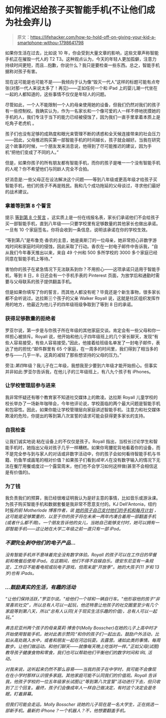 # 如何推迟给孩子买智能手机(不让他们成为社会弃儿)

> 原文：<https://lifehacker.com/how-to-hold-off-on-giving-your-kid-a-smartphone-withou-1798641798>

如果你生活在过去，比如说 10 年，你会受到大量文章的影响，这些文章声称智能手机正在摧毁一代人的 T2 T3。这种观点认为，今天的年轻人更加孤僻，注意力持续时间更短，而且...抱歉，你说什么？我只是要检查一些东西。总之，智能手机据称对孩子有害。



现在这可能是也可能不是——我倾向于认为像“毁灭一代人”这样的标题可能有点夸张(对那一代人来说太多了！再见)——正如任何一个和 iPad 上的婴儿潮一代坐在一起的人都知道的，这些事情不仅仅是年轻人的问题。

尽管如此，一个人不能限制一个人的母亲使用她的设备，但我们仍然对我们的孩子有一些控制权。我确实认为，作为一名家长和一个像可爱的人一样不停地抚摸她的手机的人，我们专注于当下的能力已经被侵蚀了，因为我们一直手里拿着本质上是吃角子老虎机 。

孩子们也没有足够的成熟度和眼光来管理不断的诱惑和全天候连接带来的社会压力——因此，父母推迟购买第一部智能手机的时间越长，孩子就会越好。当我在研究这个故事的时候，一个朋友发来消息说，他得到了尽可能推迟的建议，因为手机“把他们变成了不同的人。”

但是，如果你孩子的所有朋友都有智能手机，而你的孩子是唯一一个没有智能手机的人呢？你不希望他们与同龄人完全不合拍。

好消息是:一些父母正在设法解决这个问题——等到八年级或更高年级才给孩子买智能手机，他们的孩子不再是贱民。我和几个成功拖延的父母谈过，寻求他们最好的战术建议。

### **拿着等到第 8 个誓言**

提示 [等到第 8 个誓言](https://www.waituntil8th.org/) 。这实质上是一份在线报名表，家长们承诺他们不会给孩子买一部智能手机，直到八年级——只要学校里有足够数量的其他家长也做出承诺。一旦有 10 个家庭签名，你将会收到一条信息，说明该承诺在你的学校生效。

“等到第八”是布鲁克·香农的主意，她是奥斯汀的一位母亲，她非常担心非数字游戏时间和家庭时间的侵蚀，因此采取了行动。香农在一封电子邮件中告诉我，“自从我们今年春天推出以来，来自 49 个州和 500 多所学校的 3000 多个家庭已经同意在智能手机上等待。”

害怕你的孩子在紧急情况下无法联系到你？不用担心——这项承诺只适用于智能手机，等到 8 日，8 日还会有一个手机手表的 Pinterest 页面，为放学后和通勤时需要与父母联系的孩子提供翻盖手机。

但是如果你填写了你的誓言，而其他人都没有呢？毕竟还是个新生事物，很多家长都不会听说过。达拉斯三个孩子的父亲 Walker Royall 说，这就是社区组织发挥作用的地方，他最近为他儿子的四年级班级争取到了等到 8 日的承诺。

### 获得足够数量的拒绝者

罗亚尔说，第一步是与你孩子所在年级的其他家庭交谈。肯定会有一些父母和你一样担心被排斥。Royall 说，他开始和他儿子四年级班上的几个家长聊天，发现“有些人容易接受，有些人容易接受。”因此，他接着给班级名单发了一封电子邮件，表达了他的担忧:“邮件群里有 65 个家庭，在一周多的时间里，我们得到了相当多的参与——几乎一半。这真的减轻了那些想坚持的父母的压力。”

旁注:*第四*年级？我儿子在二年级，我想我至少要到六年级才能开始担心。但事实并非如此:罗亚尔告诉我，在他儿子的三年级班上，有八九个孩子有 iPhones。

### **让学校管理层参与进来**

我非常怀疑还有哪个教育家不知道社交媒体上的欺凌。达拉斯 Royall 儿童学校的校长举办了一场新年咖啡会，今年他评论说，学校面临的两个最大问题是智能手机和包容性。因此，如果你能让学校管理层向家庭讲述智能手机、注意力和社交媒体欺凌的危险，你提出的等到第八次宣誓的请求可能会获得更多家长的支持。

### **自我检查**

让我们诚实地说:粘在设备上的不仅仅是孩子。Royall 指出，当校长讨论学生和智能手机时，她指出父母对孩子几乎一样糟糕。如果你弯腰驼背地看着你的设备，而不是完全参与到与家人的对话或非数字活动中，你的孩子会如何看待智能手机与书籍、钓鱼竿或画笔的相对价值？如果孩子们看到*成年人*在没有数字输入的情况下无法在餐厅用餐或度过一个露营周末，他们也不会学习如何这样做(甚至不会相信这是有价值的)。

### 为了钱

我负责我们的预算，我已经很难证明我认为是好主意的事情，比如音乐或游泳课。为孩子购买智能手机和数据套餐是我非常不愿意支付的。KJ Dell'Antonia，纽约时报*的前 Motherlode 博客作者，说 [她的孩子自己支付他们的手机和每月计划](https://parenting.blogs.nytimes.com/2015/03/20/rules-for-teen-and-tween-cellphone-use-unspoken-or-printed-and-signed/?_r=0) ，这可能是足够繁重的，以至于你的孩子将在未来一两年内凑合着用一部翻盖手机(或者什么都不用)。一个朋友告诉他的女儿，当她自己能够支付时，她可以拥有一部智能手机——这让她在大学二年级之前一直只有一部 iPod。*

### *不要*完全*剥夺他们的电子产品...*

*没有智能手机并不意味着完全没有数字体验。Royall 的孩子可以在工作日的早餐前和晚餐后使用 iPad。在这期间，他们不得不自娱自乐。德安东尼亚有一条规定，工作日不能看电视或玩电子游戏，但周末是“开放季”。她的大孩子(11 岁和 13 岁)也有 iPads。*

### *...鼓励真实的生活，有趣的活动*

*“让他们保持活跃，”罗亚尔说。"给他们一个球和一辆自行车。"他形容他的孩子“非常喜欢社交”，所以总有人可以一起玩，他还特意让他孩子的社交圈里至少有几个家庭等到第八天，所以“总有人认同(关于现实生活乐趣的价值)，总有人可以一起玩。”*

*弗吉尼亚州两个孩子的母亲莫莉·博舍尔(Molly Bosscher)在她的儿子上高中时才开始使用智能手机，她对此表示赞同:“和你的孩子们一起出去。鼓励户外活动，比如从高处跳入水中，或者和朋友一起在河边玩耍。去露营。诸如此类的事情。每周散步。让他们做运动。和他们聊天——就像每天晚上吃饭时一样。”正如父母(试图)教导孩子健康食物和零食，我们也可以帮助他们平衡他们的数字时间和 IRL 活动。*

*对我来说，这听起来仍然不那么容易——当我的孩子在中学时，我可能不会像现在在小学时那样认识很多家庭。其他家庭可能不认同我们的价值观。Royall 告诉我，他孩子学校的一位五年级家长试图让“等到第八次宣誓”活动进行下去，但只收到了三个回复。最终，孩子们会像成年人一样自己做决定，有时这个决定会是冬眠，盯着屏幕。*

*但我们可能会走运。Molly Bosscher 说她的儿子现在是一名大学生，正在挑选一部新手机。最新的 iPhone？一个机器人？不，他想要翻盖手机。*